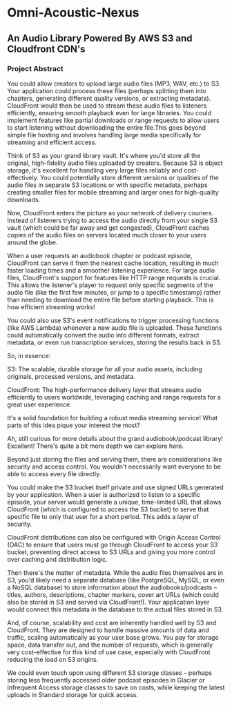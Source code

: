 # Omni-Acoustic-Nexus

## An Audio Library Powered By AWS S3 and Cloudfront CDN's

### Project Abstract

You could allow creators to upload large audio files (MP3, WAV, etc.) to S3.
Your application could process these files (perhaps splitting them into chapters, generating different quality versions, or extracting metadata).
CloudFront would then be used to stream these audio files to listeners efficiently, ensuring smooth playback even for large libraries. You could implement features like partial downloads or range requests to allow users to start listening without downloading the entire file.This goes beyond simple file hosting and involves handling large media specifically for streaming and efficient access.

Think of S3 as your grand library vault. It's where you'd store all the original, high-fidelity audio files uploaded by creators. Because S3 is object storage, it's excellent for handling very large files reliably and cost-effectively. You could potentially store different versions or qualities of the audio files in separate S3 locations or with specific metadata, perhaps creating smaller files for mobile streaming and larger ones for high-quality downloads.

Now, CloudFront enters the picture as your network of delivery couriers. Instead of listeners trying to access the audio directly from your single S3 vault (which could be far away and get congested), CloudFront caches copies of the audio files on servers located much closer to your users around the globe.

When a user requests an audiobook chapter or podcast episode, CloudFront can serve it from the nearest cache location, resulting in much faster loading times and a smoother listening experience. For large audio files, CloudFront's support for features like HTTP range requests is crucial. This allows the listener's player to request only specific segments of the audio file (like the first few minutes, or jump to a specific timestamp) rather than needing to download the entire file before starting playback. This is how efficient streaming works!

You could also use S3's event notifications to trigger processing functions (like AWS Lambda) whenever a new audio file is uploaded. These functions could automatically convert the audio into different formats, extract metadata, or even run transcription services, storing the results back in S3.

So, in essence:

S3: The scalable, durable storage for all your audio assets, including originals, processed versions, and metadata.

CloudFront: The high-performance delivery layer that streams audio efficiently to users worldwide, leveraging caching and range requests for a great user experience.

It's a solid foundation for building a robust media streaming service! What parts of this idea pique your interest the most?

Ah, still curious for more details about the grand audiobook/podcast library! Excellent! There's quite a bit more depth we can explore here.

Beyond just storing the files and serving them, there are considerations like security and access control. You wouldn't necessarily want everyone to be able to access every file directly.

You could make the S3 bucket itself private and use signed URLs generated by your application. When a user is authorized to listen to a specific episode, your server would generate a unique, time-limited URL that allows CloudFront (which is configured to access the S3 bucket) to serve that specific file to only that user for a short period. This adds a layer of security.

CloudFront distributions can also be configured with Origin Access Control (OAC) to ensure that users must go through CloudFront to access your S3 bucket, preventing direct access to S3 URLs and giving you more control over caching and distribution logic.

Then there's the matter of metadata. While the audio files themselves are in S3, you'd likely need a separate database (like PostgreSQL, MySQL, or even a NoSQL database) to store information about the audiobooks/podcasts – titles, authors, descriptions, chapter markers, cover art URLs (which could also be stored in S3 and served via CloudFront!). Your application layer would connect this metadata in the database to the actual files stored in S3.

And, of course, scalability and cost are inherently handled well by S3 and CloudFront. They are designed to handle massive amounts of data and traffic, scaling automatically as your user base grows. You pay for storage space, data transfer out, and the number of requests, which is generally very cost-effective for this kind of use case, especially with CloudFront reducing the load on S3 origins.

We could even touch upon using different S3 storage classes – perhaps storing less frequently accessed older podcast episodes in Glacier or Infrequent Access storage classes to save on costs, while keeping the latest uploads in Standard storage for quick access.
